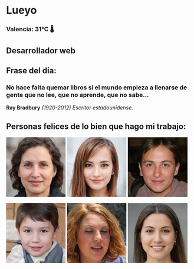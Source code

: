 # Lueyo
### Valencia:  31°C 🌡️
## Desarrollador web
## Frase del día:
<!-- START QUOTE -->
### No hace falta quemar libros si el mundo empieza a llenarse de gente que no lee, que no aprende, que no sabe...
**Ray Bradbury** *(1920-2012) Escritor estadounidense.*
<!-- END QUOTE -->






## Personas felices de lo bien que hago mi trabajo:

<p float="left">
  <img src="src/image_0.png" width="32%" />
  <img src="src/image_1.png" width="32%" /> 
  <img src="src/image_2.png" width="32%" />
</p>
<p float="left">
  <img src="src/image_3.png" width="32%" />
  <img src="src/image_4.png" width="32%" /> 
  <img src="src/image_5.png" width="32%" />
</p>
